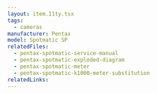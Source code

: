 ```yaml
---
layout: item.11ty.tsx
tags:
  - cameras
manufacturer: Pentax
model: Spotmatic SP
relatedFiles:
  - pentax-spotmatic-service-manual
  - pentax-spotmatic-exploded-diagram
  - pentax-spotmatic-meter
  - pentax-spotmatic-k1000-meter-substitution
relatedLinks:
---
```

